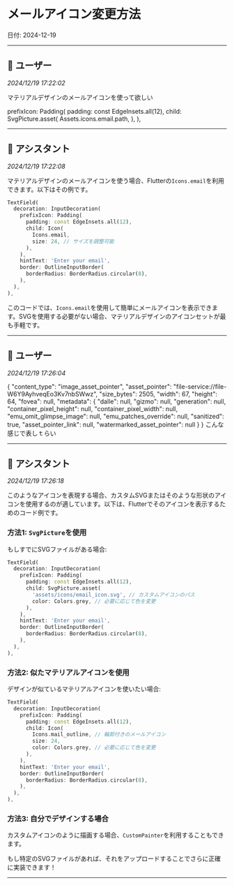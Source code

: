 # メールアイコン変更方法

日付: 2024-12-19

---

## 👤 ユーザー
*2024/12/19 17:22:02*

マテリアルデザインのメールアイコンを使って欲しい

prefixIcon: Padding(
                                padding: const EdgeInsets.all(12),
                                child: SvgPicture.asset(
                                  Assets.icons.email.path,
                                ),
                              ),

---

## 🤖 アシスタント
*2024/12/19 17:22:08*

マテリアルデザインのメールアイコンを使う場合、Flutterの`Icons.email`を利用できます。以下はその例です。

```dart
TextField(
  decoration: InputDecoration(
    prefixIcon: Padding(
      padding: const EdgeInsets.all(12),
      child: Icon(
        Icons.email,
        size: 24, // サイズを調整可能
      ),
    ),
    hintText: 'Enter your email',
    border: OutlineInputBorder(
      borderRadius: BorderRadius.circular(8),
    ),
  ),
),
```

このコードでは、`Icons.email`を使用して簡単にメールアイコンを表示できます。SVGを使用する必要がない場合、マテリアルデザインのアイコンセットが最も手軽です。

---

## 👤 ユーザー
*2024/12/19 17:26:04*

{
  "content_type": "image_asset_pointer",
  "asset_pointer": "file-service://file-W6Y9AyhveqEo3Kv7nbSWwz",
  "size_bytes": 2505,
  "width": 67,
  "height": 64,
  "fovea": null,
  "metadata": {
    "dalle": null,
    "gizmo": null,
    "generation": null,
    "container_pixel_height": null,
    "container_pixel_width": null,
    "emu_omit_glimpse_image": null,
    "emu_patches_override": null,
    "sanitized": true,
    "asset_pointer_link": null,
    "watermarked_asset_pointer": null
  }
}
こんな感じで表しｔらい

---

## 🤖 アシスタント
*2024/12/19 17:26:18*

このようなアイコンを表現する場合、カスタムSVGまたはそのような形状のアイコンを使用するのが適しています。以下は、Flutterでそのアイコンを表示するためのコード例です。

### 方法1: `SvgPicture`を使用
もしすでにSVGファイルがある場合:
```dart
TextField(
  decoration: InputDecoration(
    prefixIcon: Padding(
      padding: const EdgeInsets.all(12),
      child: SvgPicture.asset(
        'assets/icons/email_icon.svg', // カスタムアイコンのパス
        color: Colors.grey, // 必要に応じて色を変更
      ),
    ),
    hintText: 'Enter your email',
    border: OutlineInputBorder(
      borderRadius: BorderRadius.circular(8),
    ),
  ),
),
```

### 方法2: 似たマテリアルアイコンを使用
デザインが似ているマテリアルアイコンを使いたい場合:
```dart
TextField(
  decoration: InputDecoration(
    prefixIcon: Padding(
      padding: const EdgeInsets.all(12),
      child: Icon(
        Icons.mail_outline, // 輪郭付きのメールアイコン
        size: 24,
        color: Colors.grey, // 必要に応じて色を変更
      ),
    ),
    hintText: 'Enter your email',
    border: OutlineInputBorder(
      borderRadius: BorderRadius.circular(8),
    ),
  ),
),
```

### 方法3: 自分でデザインする場合
カスタムアイコンのように描画する場合、`CustomPainter`を利用することもできます。

もし特定のSVGファイルがあれば、それをアップロードすることでさらに正確に実装できます！

---
